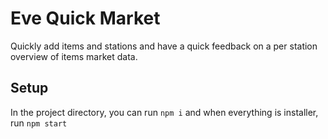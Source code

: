 # Eve Quick Market

Quickly add items and stations and have a quick feedback on a per station overview of items market data.

## Setup

In the project directory, you can run `npm i` and when everything is installer, run `npm start`
